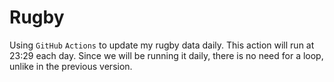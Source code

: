 # Rugby

Using `GitHub` `Actions` to update my rugby data daily. This action will run at
23:29 each day. Since we will be running it daily, there is no need for a loop,
unlike in the previous version.
